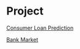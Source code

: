 # Project 
 [Consumer Loan Prediction](https://github.com/Ajay95/Project/blob/master/Loan%20prediction.rmd)
 
 [Bank Market](https://github.com/Ajay95/Project/blob/master/Bank%20Market.ipynb)
